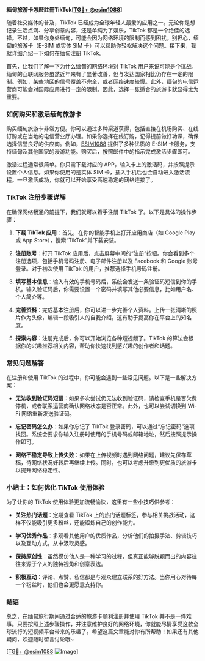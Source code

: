 **緬甸旅游卡怎麽註冊TikTok[[TG💪+ @esim1088](https://t.me/s/esim1088)]**

随着社交媒体的普及，TikTok 已经成为全球年轻人最爱的应用之一。无论你是想记录生活点滴、分享创意内容，还是单纯为了娱乐，TikTok 都是一个绝佳的选择。不过，如果你身处缅甸，可能会因为网络环境的限制而感到困扰。别担心，缅甸的旅游卡（E-SIM 或实体 SIM 卡）可以帮助你轻松解决这个问题。接下来，我就详细介绍一下如何在缅甸注册 TikTok。

首先，让我们了解一下为什么缅甸的网络环境对 TikTok 用户来说可能是个挑战。缅甸的互联网服务虽然近年来有了显著改善，但与发达国家相比仍存在一定的限制。例如，某些地区的信号覆盖不完全，或者网络速度较慢。此外，缅甸的电信运营商可能会对国际应用进行一定的限制。因此，选择一张适合的旅游卡就显得尤为重要。

### 如何购买和激活缅甸旅游卡

购买缅甸旅游卡非常方便。你可以通过多种渠道获得，包括直接在机场购买、在线订购或在当地的电信营业厅办理。如果你选择在线订购，记得提前做好功课，确保选择信誉良好的供应商。例如，[ESIM1088](https://t.me/s/esim1088) 提供了多种优质的 E-SIM 卡服务，支持缅甸及其他国家的漫游功能。购买后，按照邮件中的指示完成激活步骤即可。

激活过程通常很简单。你只需下载对应的 APP，输入卡上的激活码，并按照提示设置个人信息。如果你使用的是实体 SIM 卡，插入手机后也会自动进入激活流程。一旦激活成功，你就可以开始享受高速稳定的网络连接了。

### TikTok 注册步骤详解

在确保网络畅通的前提下，我们就可以着手注册 TikTok 了。以下是具体的操作步骤：

1. **下载 TikTok 应用**：首先，在你的智能手机上打开应用商店（如 Google Play 或 App Store），搜索“TikTok”并下载安装。
   
2. **注册账号**：打开 TikTok 应用后，点击屏幕中间的“注册”按钮。你会看到多个注册选项，包括手机号码注册、电子邮件注册以及 Facebook 和 Google 账号登录。对于初次使用 TikTok 的用户，推荐选择手机号码注册。

3. **填写基本信息**：输入有效的手机号码后，系统会发送一条验证码短信到你的手机。输入验证码后，你需要设置一个密码并填写其他必要信息，比如用户名、个人简介等。

4. **完善资料**：完成基本注册后，你可以进一步完善个人资料。上传一张清晰的照片作为头像，编辑一段吸引人的自我介绍，这有助于提高你在平台上的知名度。

5. **探索内容**：注册完成后，你可以开始浏览各种短视频了。TikTok 的算法会根据你的兴趣推荐相关内容，帮助你快速找到感兴趣的创作者和话题。

### 常见问题解答

在注册和使用 TikTok 的过程中，你可能会遇到一些常见问题。以下是一些解决方案：

- **无法收到验证码短信**：如果多次尝试仍无法收到验证码，请检查手机是否欠费停机，或者联系运营商确认网络状态是否正常。此外，也可以尝试切换到 Wi-Fi 网络重新发送验证码。

- **忘记密码怎么办**：如果你忘记了 TikTok 登录密码，可以通过“忘记密码”选项找回。系统会要求你输入注册时使用的手机号码或邮箱地址，然后按照提示操作即可。

- **网络不稳定导致上传失败**：如果在上传视频时遇到网络问题，建议先保存草稿，待网络状况好转后再继续上传。同时，也可以考虑升级到更优质的旅游卡以提升网络稳定性。

### 小贴士：如何优化 TikTok 使用体验

为了让你的 TikTok 使用体验更加流畅愉快，这里有一些小技巧供参考：

- **关注热门话题**：定期查看 TikTok 上的热门话题标签，参与相关挑战活动，这样不仅能吸引更多粉丝，还能锻炼自己的创作能力。

- **学习优秀作品**：多观看其他用户的优质作品，分析他们的拍摄手法、剪辑技巧以及互动方式，从中汲取灵感。

- **保持原创性**：虽然模仿他人是一种学习的过程，但真正能够脱颖而出的内容往往来源于个人的独特视角和创意表达。

- **积极互动**：评论、点赞、私信都是与观众建立联系的好方法。当你用心对待每一个粉丝时，他们也会更愿意支持你。

### 结语

总之，在缅甸旅行期间通过合适的旅游卡顺利注册并使用 TikTok 并不是一件难事。只要按照上述步骤操作，并注意维护良好的网络环境，你就能尽情享受这款全球流行的短视频平台带来的乐趣了。希望这篇文章能对你有所帮助！如果还有其他疑问，欢迎随时留言讨论哦~ 

[[TG💪+ @esim1088](https://t.me/s/esim1088) ![Image](https://i.postimg.cc/4NQfJmqS/Snipaste-2025-05-13-00-14-12.png)]